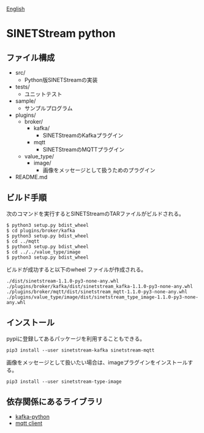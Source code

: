 <!--
Copyright (C) 2019 National Institute of Informatics

Licensed to the Apache Software Foundation (ASF) under one
or more contributor license agreements.  See the NOTICE file
distributed with this work for additional information
regarding copyright ownership.  The ASF licenses this file
to you under the Apache License, Version 2.0 (the
"License"); you may not use this file except in compliance
with the License.  You may obtain a copy of the License at

  http://www.apache.org/licenses/LICENSE-2.0

Unless required by applicable law or agreed to in writing,
software distributed under the License is distributed on an
"AS IS" BASIS, WITHOUT WARRANTIES OR CONDITIONS OF ANY
KIND, either express or implied.  See the License for the
specific language governing permissions and limitations
under the License.
-->

[English](README.en.md)

# SINETStream python

## ファイル構成

* src/
    * Python版SINETStreamの実装
* tests/
    * ユニットテスト
* sample/
    * サンプルプログラム
* plugins/
    * broker/
        * kafka/
            * SINETStreamのKafkaプラグイン
        * mqtt
            * SINETStreamのMQTTプラグイン
    * value_type/
        * image/
            * 画像をメッセージとして扱うためのプラグイン
* README.md

## ビルド手順

次のコマンドを実行するとSINETStreamのTARファイルがビルドされる。

```
$ python3 setup.py bdist_wheel
$ cd plugins/broker/kafka
$ python3 setup.py bdist_wheel
$ cd ../mqtt
$ python3 setup.py bdist_wheel
$ cd ../../value_type/image
$ python3 setup.py bdist_wheel
```

ビルドが成功すると以下のwheel ファイルが作成される。

```
./dist/sinetstream-1.1.0-py3-none-any.whl
./plugins/broker/kafka/dist/sinetstream_kafka-1.1.0-py3-none-any.whl
./plugins/broker/mqtt/dist/sinetstream_mqtt-1.1.0-py3-none-any.whl
./plugins/value_type/image/dist/sinetstream_type_image-1.1.0-py3-none-any.whl
```

## インストール

pypiに登録してあるパッケージを利用することもできる。

```
pip3 install --user sinetstream-kafka sinetstream-mqtt
```

画像をメッセージとして扱いたい場合は、imageプラグインをインストールする。

```
pip3 install --user sinetstream-type-image
```

## 依存関係にあるライブラリ

* [kafka-python](https://kafka-python.readthedocs.io/en/master/)
* [mqtt client](https://www.eclipse.org/paho/clients/python/docs/)

